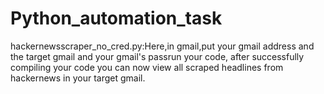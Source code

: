 # Python_automation_task
hackernewsscraper_no_cred.py:Here,in gmail,put your gmail address and the target gmail and your gmail's passrun your code,
after successfully compiling your code you can now view all scraped headlines from hackernews in your target gmail.
